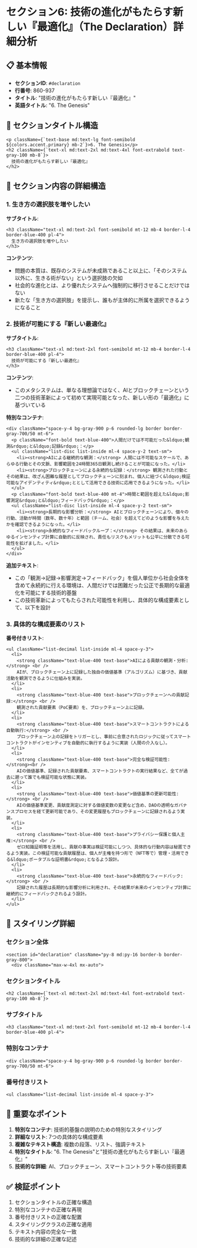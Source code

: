 # セクション6: 技術の進化がもたらす新しい『最適化』（The Declaration）詳細分析

## 📋 基本情報
- **セクションID**: `#declaration`
- **行番号**: 860-937
- **タイトル**: "技術の進化がもたらす新しい『最適化』"
- **英語タイトル**: "6. The Genesis"

## 🎨 セクションタイトル構造
```tsx
<p className={`text-base md:text-lg font-semibold ${colors.accent.primary} mb-2`}>6. The Genesis</p>
<h2 className={`text-xl md:text-2xl md:text-4xl font-extrabold text-gray-100 mb-8`}>
  技術の進化がもたらす新しい『最適化』
</h2>
```

## 📝 セクション内容の詳細構造

### 1. 生き方の選択肢を増やしたい
**サブタイトル**:
```tsx
<h3 className="text-xl md:text-2xl font-semibold mt-12 mb-4 border-l-4 border-blue-400 pl-4">
  生き方の選択肢を増やしたい
</h3>
```

**コンテンツ**:
- 問題の本質は、既存のシステムが未成熟であること以上に、「そのシステム以外に、生きる術がない」という選択肢の欠如
- 社会的な進化とは、より優れたシステムへ強制的に移行させることだけではない
- 新たな「生き方の選択肢」を提示し、誰もが主体的に所属を選択できるようになること

### 2. 技術が可能にする『新しい最適化』
**サブタイトル**:
```tsx
<h3 className="text-xl md:text-2xl font-semibold mt-12 mb-4 border-l-4 border-blue-400 pl-4">
  技術が可能にする『新しい最適化』
</h3>
```

**コンテンツ**:
- このメタシステムは、単なる理想論ではなく、AIとブロックチェーンという二つの技術革新によって初めて実現可能となった、新しい形の「最適化」に基づいている

**特別なコンテナ**:
```tsx
<div className="space-y-4 bg-gray-900 p-6 rounded-lg border border-gray-700/50 mt-6">
  <p className="font-bold text-blue-400">人間だけでは不可能だった&ldquo;観測&rdquo;と&ldquo;記録&rdquo;：</p>
  <ul className="list-disc list-inside ml-4 space-y-2 text-sm">
    <li><strong>AIによる継続的な観測：</strong> 人間には不可能なスケールで、あらゆる行動とその文脈、影響範囲を24時間365日観測し続けることが可能になった。</li>
    <li><strong>ブロックチェーンによる永続的な記録：</strong> 観測された行動とその結果は、改ざん困難な履歴としてブロックチェーンに刻まれ、個人に紐づく&ldquo;検証可能なアイデンティティ&rdquo;ととして活用できる技術に応用できるようになった。</li>
  </ul>
  <p className="font-bold text-blue-400 mt-4">時間と範囲を超えた&ldquo;影響測定&rdquo;と&ldquo;フィードバック&rdquo;：</p>
  <ul className="list-disc list-inside ml-4 space-y-2 text-sm">
    <li><strong>長期的な影響分析：</strong> AIとブロックチェーンにより、個々の行動、活動が時間（数年、数十年）と範囲（チーム、社会）を超えてどのような影響を与えたかを確認できるようになった。</li>
    <li><strong>永続的なフィードバックループ：</strong> その結果は、未来のあらゆるインセンティブ計算に自動的に反映され、責任もリスクもメリットも公平に分散できる可能性を拡げました。</li>
  </ul>
</div>
```

**追加テキスト**:
- この「観測→記録→影響測定→フィードバック」を個人単位から社会全体を含めて永続的に行える環境は、人間だけでは困難だった公正で長期的な最適化を可能にする技術的基盤
- この技術革新によってもたらされた可能性を利用し、具体的な構成要素として、以下を設計

### 3. 具体的な構成要素のリスト
**番号付きリスト**:
```tsx
<ul className="list-decimal list-inside ml-4 space-y-3">
  <li>
    <strong className="text-blue-400 text-base">AIによる貢献の観測・分析:</strong> <br />
    AIが、ブロックチェーン上に記録した独自の価値基準（アルゴリズム）に基づき、貢献活動を観測できるように仕組みを実装。
  </li>
  <li>
    <strong className="text-blue-400 text-base">ブロックチェーンへの貢献記録:</strong> <br />
    観測された貢献要素（PoC要素）を、ブロックチェーン上に記録。
  </li>
  <li>
    <strong className="text-blue-400 text-base">スマートコントラクトによる自動執行:</strong> <br />
    ブロックチェーン上の記録をトリガーとし、事前に合意されたロジックに従ってスマートコントラクトがインセンティブを自動的に執行するように実装（人間の介入なし）。
  </li>
  <li>
    <strong className="text-blue-400 text-base">完全な検証可能性:</strong><br />
    AIの価値基準、記録された貢献要素、スマートコントラクトの実行結果など、全てが過去に遡って誰でも検証可能な状態に実装。
  </li>
  <li>
    <strong className="text-blue-400 text-base">価値基準の更新可能性:</strong> <br />
    AIの価値基準変更、貢献度測定に対する価値変数の変更など含め、DAOの透明なガバナンスプロセスを経て更新可能であり、その変更履歴もブロックチェーンに記録されるよう実装。
  </li>
  <li>
    <strong className="text-blue-400 text-base">プライバシー保護と個人主権:</strong> <br />
    ゼロ知識証明等を活用し、貢献の事実は検証可能にしつつ、具体的な行動内容は秘匿できるよう実装。この検証可能な貢献履歴は、個人が主権を持つ形で（NFT等で）管理・活用できる&ldquo;ポータブルな証明書&rdquo;となるよう設計。
  </li>
  <li>
    <strong className="text-blue-400 text-base">永続的なフィードバック:</strong> <br />
    記録された履歴は長期的な影響分析に利用され、その結果が未来のインセンティブ計算に継続的にフィードバックされるよう設計。
  </li>
</ul>
```

## 🎨 スタイリング詳細

### セクション全体
```tsx
<section id="declaration" className="py-8 md:py-16 border-b border-gray-800">
  <div className="max-w-4xl mx-auto">
```

### セクションタイトル
```tsx
<h2 className={`text-xl md:text-2xl md:text-4xl font-extrabold text-gray-100 mb-8`}>
```

### サブタイトル
```tsx
<h3 className="text-xl md:text-2xl font-semibold mt-12 mb-4 border-l-4 border-blue-400 pl-4">
```

### 特別なコンテナ
```tsx
<div className="space-y-4 bg-gray-900 p-6 rounded-lg border border-gray-700/50 mt-6">
```

### 番号付きリスト
```tsx
<ul className="list-decimal list-inside ml-4 space-y-3">
```

## 🎯 重要なポイント

1. **特別なコンテナ**: 技術的基盤の説明のための特別なスタイリング
2. **詳細なリスト**: 7つの具体的な構成要素
3. **複雑なテキスト構造**: 複数の段落、リスト、強調テキスト
4. **特別なタイトル**: "6. The Genesis"と"技術の進化がもたらす新しい『最適化』"
5. **技術的な詳細**: AI、ブロックチェーン、スマートコントラクト等の技術要素

## ✅ 検証ポイント

1. セクションタイトルの正確な構造
2. 特別なコンテナの正確な再現
3. 番号付きリストの正確な配置
4. スタイリングクラスの正確な適用
5. テキスト内容の完全な一致
6. 技術的な詳細の正確な記述
